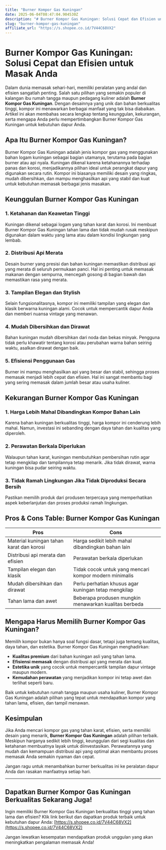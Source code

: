 ```yaml
---
title: "Burner Kompor Gas Kuningan"
date: 2025-06-04T08:47:04.904530Z
description: "# Burner Kompor Gas Kuningan: Solusi Cepat dan Efisien untuk Masak Anda..."
slug: "burner-kompor-gas-kuningan"
affiliate_url: "https://s.shopee.co.id/7V44C68VX2"
---
```

# Burner Kompor Gas Kuningan: Solusi Cepat dan Efisien untuk Masak Anda

Dalam dunia memasak sehari-hari, memiliki peralatan yang andal dan efisien sangatlah penting. Salah satu pilihan yang semakin populer di kalangan ibu rumah tangga maupun pedagang kuliner adalah **Burner Kompor Gas Kuningan**. Dengan desainnya yang unik dan bahan berkualitas tinggi, kompor ini menawarkan berbagai manfaat yang tak bisa diabaikan. Artikel ini akan membahas secara lengkap tentang keunggulan, kekurangan, serta mengapa Anda perlu mempertimbangkan Burner Kompor Gas Kuningan untuk kebutuhan dapur Anda.

## Apa Itu Burner Kompor Gas Kuningan?

Burner Kompor Gas Kuningan adalah jenis kompor gas yang menggunakan bahan logam kuningan sebagai bagian utamanya, terutama pada bagian burner atau api nyala. Kuningan dikenal karena ketahanannya terhadap panas dan korosi, menjadikannya pilihan ideal untuk perangkat dapur yang digunakan secara rutin. Kompor ini biasanya memiliki desain yang ringkas, mudah dibersihkan, dan mampu menghasilkan api yang stabil dan kuat untuk kebutuhan memasak berbagai jenis masakan.

## Keunggulan Burner Kompor Gas Kuningan

### 1. Ketahanan dan Keawetan Tinggi
Kuningan dikenal sebagai logam yang tahan karat dan korosi. Ini membuat Burner Kompor Gas Kuningan tahan lama dan tidak mudah rusak meskipun digunakan dalam waktu yang lama atau dalam kondisi lingkungan yang lembab.

### 2. Distribusi Api Merata
Desain burner yang presisi dan bahan kuningan memastikan distribusi api yang merata di seluruh permukaan panci. Hal ini penting untuk memasak makanan dengan sempurna, mencegah gosong di bagian bawah dan memastikan rasa yang merata.

### 3. Tampilan Elegan dan Stylish
Selain fungsionalitasnya, kompor ini memiliki tampilan yang elegan dan klasik berwarna kuningan alami. Cocok untuk mempercantik dapur Anda dan memberi nuansa vintage yang menawan.

### 4. Mudah Dibersihkan dan Dirawat
Bahan kuningan mudah dibersihkan dari noda dan bekas minyak. Pengguna tidak perlu khawatir tentang korosi atau perubahan warna bahan seiring waktu, asalkan dirawat dengan baik.

### 5. Efisiensi Penggunaan Gas
Burner ini mampu menghasilkan api yang besar dan stabil, sehingga proses memasak menjadi lebih cepat dan efisien. Hal ini sangat membantu bagi yang sering memasak dalam jumlah besar atau usaha kuliner.

## Kekurangan Burner Kompor Gas Kuningan

### 1. Harga Lebih Mahal Dibandingkan Kompor Bahan Lain
Karena bahan kuningan berkualitas tinggi, harga kompor ini cenderung lebih mahal. Namun, investasi ini sebanding dengan daya tahan dan kualitas yang diperoleh.

### 2. Perawatan Berkala Diperlukan
Walaupun tahan karat, kuningan membutuhkan pembersihan rutin agar tetap mengkilap dan tampilannya tetap menarik. Jika tidak dirawat, warna kuningan bisa pudar seiring waktu.

### 3. Tidak Ramah Lingkungan Jika Tidak Diproduksi Secara Bersih
Pastikan memilih produk dari produsen terpercaya yang memperhatikan aspek keberlanjutan dan proses produksi ramah lingkungan.

## Pros & Cons Table: Burner Kompor Gas Kuningan

| Pros                                                        | Cons                                                         |
|--------------------------------------------------------------|--------------------------------------------------------------|
| Material kuningan tahan karat dan korosi                     | Harga sedikit lebih mahal dibandingkan bahan lain          |
| Distribusi api merata dan efisien                            | Perawatan berkala diperlukan                                |
| Tampilan elegan dan klasik                                   | Tidak cocok untuk yang mencari kompor modern minimalis  |
| Mudah dibersihkan dan dirawat                                | Perlu perhatian khusus agar kuningan tetap mengkilap        |
| Tahan lama dan awet                                         | Beberapa produsen mungkin menawarkan kualitas berbeda     |

## Mengapa Harus Memilih Burner Kompor Gas Kuningan?

Memilih kompor bukan hanya soal fungsi dasar, tetapi juga tentang kualitas, daya tahan, dan estetika. Burner Kompor Gas Kuningan menghadirkan:

- **Kualitas premium** dari bahan kuningan asli yang tahan lama.
- **Efisiensi memasak** dengan distribusi api yang merata dan kuat.
- **Estetika unik** yang cocok untuk mempercantik tampilan dapur vintage maupun modern.
- **Kemudahan perawatan** yang menjadikan kompor ini tetap awet dan terlihat seperti baru.

Baik untuk kebutuhan rumah tangga maupun usaha kuliner, Burner Kompor Gas Kuningan adalah pilihan yang tepat untuk mendapatkan kompor yang tahan lama, efisien, dan tampil menawan.

## Kesimpulan

Jika Anda mencari kompor gas yang tahan karat, efisien, serta memiliki desain yang menarik, **Burner Kompor Gas Kuningan** adalah pilihan terbaik. Meskipun harganya sedikit lebih tinggi, keunggulan dari segi kualitas dan ketahanan membuatnya layak untuk diinvestasikan. Perawatannya yang mudah dan kemampuan distribusi api yang optimal akan membantu proses memasak Anda semakin nyaman dan cepat.

Jangan ragu untuk menambahkan burner berkualitas ini ke peralatan dapur Anda dan rasakan manfaatnya setiap hari.

---

## Dapatkan Burner Kompor Gas Kuningan Berkualitas Sekarang Juga!

Ingin memiliki Burner Kompor Gas Kuningan berkualitas tinggi yang tahan lama dan efisien? Klik link berikut dan dapatkan produk terbaik untuk kebutuhan dapur Anda: [https://s.shopee.co.id/7V44C68VX2](https://s.shopee.co.id/7V44C68VX2)

Jangan lewatkan kesempatan mendapatkan produk unggulan yang akan meningkatkan pengalaman memasak Anda!